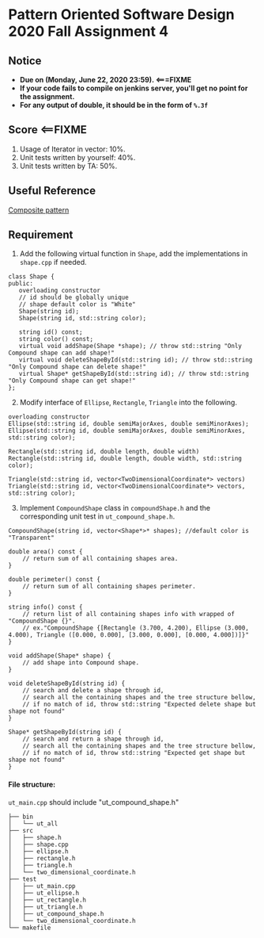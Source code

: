 # **Pattern Oriented Software Design 2020 Fall Assignment 4**  

## **Notice**  
* **Due on (Monday, June 22, 2020 23:59). <===FIXME**  
* **If your code fails to compile on jenkins server, you'll get no point for the assignment.**  
* **For any output of double, it should be in the form of `%.3f`**  

## **Score** <==FIXME
1. Usage of Iterator in vector: 10%.  
2. Unit tests written by yourself: 40%.  
3. Unit tests written by TA: 50%.  

## **Useful Reference**  
[Composite pattern](https://en.wikipedia.org/wiki/Composite_pattern)  

## **Requirement**   

1. Add the following virtual function in `Shape`, add the implementations in `shape.cpp` if needed.   
 ```
class Shape {
public:
    overloading constructor
    // id should be globally unique
    // shape default color is "White"
    Shape(string id); 
    Shape(string id, std::string color);

    string id() const;
    string color() const;
    virtual void addShape(Shape *shape); // throw std::string "Only Compound shape can add shape!"
    virtual void deleteShapeById(std::string id); // throw std::string "Only Compound shape can delete shape!"
    virtual Shape* getShapeById(std::string id); // throw std::string "Only Compound shape can get shape!"
};
```
2. Modify interface of `Ellipse`, `Rectangle`, `Triangle` into the following.  

```
overloading constructor
Ellipse(std::string id, double semiMajorAxes, double semiMinorAxes);
Ellipse(std::string id, double semiMajorAxes, double semiMinorAxes, std::string color);

Rectangle(std::string id, double length, double width)
Rectangle(std::string id, double length, double width, std::string color);

Triangle(std::string id, vector<TwoDimensionalCoordinate*> vectors)
Triangle(std::string id, vector<TwoDimensionalCoordinate*> vectors, std::string color);

```

3. Implement `CompoundShape` class in `compoundShape.h` and the corresponding unit test in `ut_compound_shape.h`.  
```
CompoundShape(string id, vector<Shape*>* shapes); //default color is "Transparent"

double area() const {
    // return sum of all containing shapes area.
}

double perimeter() const { 
    // return sum of all containing shapes perimeter.
}

string info() const {
    // return list of all containing shapes info with wrapped of "CompoundShape {}".
    // ex."CompoundShape {[Rectangle (3.700, 4.200), Ellipse (3.000, 4.000), Triangle ([0.000, 0.000], [3.000, 0.000], [0.000, 4.000])]}"
}

void addShape(Shape* shape) {
    // add shape into Compound shape.
}

void deleteShapeById(string id) {
    // search and delete a shape through id,
    // search all the containing shapes and the tree structure bellow,
    // if no match of id, throw std::string "Expected delete shape but shape not found"
}

Shape* getShapeById(string id) {
    // search and return a shape through id,
    // search all the containing shapes and the tree structure bellow,
    // if no match of id, throw std::string "Expected get shape but shape not found"
}

```
     


#### File structure:
`ut_main.cpp` should include "ut_compound_shape.h"

```
├── bin
│   └── ut_all
├── src
│   ├── shape.h
│   ├── shape.cpp
│   ├── ellipse.h
│   ├── rectangle.h
│   ├── triangle.h
│   └── two_dimensional_coordinate.h
├── test
│   ├── ut_main.cpp
│   ├── ut_ellipse.h
│   ├── ut_rectangle.h
│   ├── ut_triangle.h
│   ├── ut_compound_shape.h
│   └── two_dimensional_coordinate.h
└── makefile

```